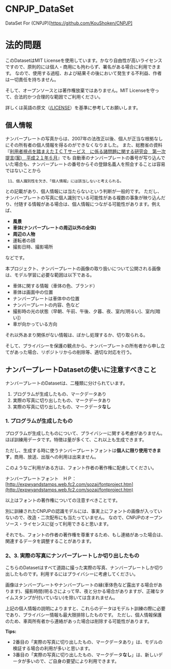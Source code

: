 # CNPJP_DataSet
DataSet For (CNPJP)[https://github.com/KouShoken/CNPJP]

# 法的問題
このDatasetはMIT Licenseを使用しています。かなり自由性が高いライセンスですので、原則的には個人・商用にも拘わらず、署名がある場合に利用できます。
なので、使用する過程、および結果その後において発生する不利益、作者は一切責任を持ちません。

そして、オープンソースとは著作権放棄ではありません。MIT Licenseを守って、合法的かつ合理的な範囲でご利用ください。

詳しくは英語の原文（[/LICENSE](/LICENSE)）を基準に参考してお願いします。

## 個人情報

ナンバープレートの写真からは、2007年の法改正以後、個人が正当な根拠なしにその所有者の個人情報を得るのができなくなりました。
また、総務省の資料『[利用者視点を踏まえたＩＣＴサービス　に係る諸問題に関する研究会　第一次提言(案)　平成２１年６月](http://www.soumu.go.jp/main_content/000028227.pdf)』でも
自動車のナンバープレートの番号が写り込んでいた場合も、ナンバープレートの番号からその登録名義人を照会することは容易ではないことから

     11、個人識別性を欠き、「個人情報」には該当しないと考えられる。

との記載があり、個人情報には当たらないという判断が一般的です。 
ただし、ナンバープレートの写真に個人識別でいる可能性がある複数の事象が映り込んだり、付随する情報がある場合は、個人情報につながる可能性があります。例えば、

* **風景**
* **車体(ナンバープレートの周辺以外の全体)**
* **周辺の人物**
* 運転者の顔
* 撮影日時、撮影場所

などです。

本プロジェクト、ナンバープレートの画像の取り扱いについて公開される画像は、モデル学習に必要な範囲は以下である。

* 車体に関する情報（車体の色、ブランド）
* 車体は画面中の位置
* ナンバープレートは車体中の位置
* ナンバープレートの内容、色など
* 撮影時の光の状態（早朝、午前、午後、夕暮、夜、室内[明るい]、室内[暗い]）
* 車が向かっている方向

それ以外あまり関係がない情報は、ぼかし処理するか、切り取られる。

そして、プライバシーを保護の観点から、ナンバープレートの所有者から申し立てがあった場合、リポジトリからの削除等、適切な対応を行う。

## ナンバープレートDatasetの使いに注意すべきこと
ナンバープレートのDatasetは、二種類に分けられています。

1. プログラムが生成したもの、マークデータあり
2. 実際の写真に切り出したもの、マークデータあり
3. 実際の写真に切り出したもの、マークデータ**なし**

### 1. プログラムが生成したもの
プログラムが生成したものについて、プライバシーに関する考慮がありません。ほぼ訓練用データです。特徴は量が多くて、これ以上も生成できます。

ただし、生成する時に使うナンバープレートフォントは**個人に限り使用できます**。商用、放送、出版への利用は出来ません。

このようなご利用がある方は、フォント作者の著作権に配慮してください。

ナンバープレートフォント　ＨＰ：[http://expwyandstamps.web.fc2.com/sozai/fontproject.htm](http://expwyandstamps.web.fc2.com/sozai/fontproject.htm)

以上はフォントの著作権についての注意すべきことです。

別に訓練されたCNPJPの認識モデルには、事実上にフォントの画像が入っていないので、改造・二次配布にも当たっていません。
なので、CNPJPのオープンソース・ライセンスに従って利用できると思います。

それでも、フォントの作者の著作権を尊重するため、もし連絡があった場合は、関連するデータを調整することがあります。

### 2、3. 実際の写真にナンバープレートしか切り出したもの
こちらのDatasetはすべて道路に撮った実際の写真、ナンバープレートしか切り出したものです。利用するにはプライバシーに考慮してください。

画像はナンバープレートやナンバープレートの縁(車体色など露出する場合があります)、撮影時間(明るさによって早、夜と分かる場合がありますが、正確なタイムスタンプが付いていない)を除いては含まれません。

上記の個人情報の説明によりますと、これらのデータはモデルト訓練の際に必要であり、プライバシー情報も最大限排除したものです。
ただし、個人情報保護のため、車両所有者から連絡があった場合は削除する可能性があります。

**Tips:**
* 2番目の「実際の写真に切り出したもの、マークデータあり」は、モデルの検証する場合の利用が多いと思います。
* 3番目の「実際の写真に切り出したもの、マークデータ**なし**」は、新しいデータが多いので、ご自身の要望により利用できます。
